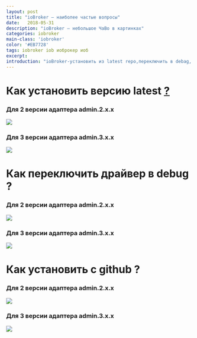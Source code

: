 ```yaml
---
layout: post
title: "ioBroker — наиболее частые вопросы"
date:   2018-05-31
description: "ioBroker — небольшое ЧаВо в картинках"
categories: iobroker
main-class: 'iobroker'
color: '#EB7728'
tags: iobroker iob иоброкер иоб
excerpt:
introduction: "ioBroker-установить из latest repo,переключить в debag, установить с git . "
---
```


# Как установить версию latest [?][1]
### Для 2 версии адаптера admin.2.x.x
![][2]
### Для 3 версии адаптера admin.3.x.x
![][3]
# Как переключить драйвер в debug ?
### Для 2 версии адаптера admin.2.x.x
![][4]
### Для 3 версии адаптера admin.3.x.x
![][5]
# Как установить c github ?
### Для 2 версии адаптера admin.2.x.x
![][6]
### Для 3 версии адаптера admin.3.x.x
![][7]

[1]: http://iobroker.net/
[2]: /assets/image/latest.jpg
[3]: /assets/image/latest_3.jpg
[4]: /assets/image/debug.jpg
[5]: /assets/image/debug_3.jpg
[6]: /assets/image/git.jpg
[7]: /assets/image/git_3.jpg
